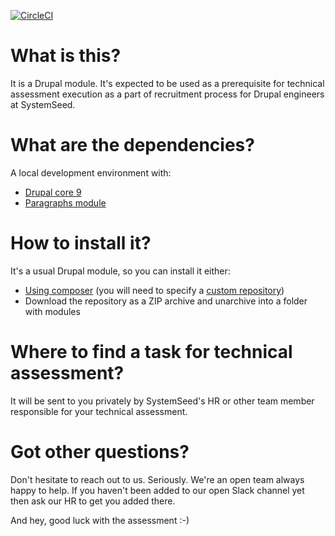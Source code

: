 [![CircleCI](https://circleci.com/gh/systemseed/systemseed_assessment/tree/main.svg?style=svg)](https://circleci.com/gh/systemseed/systemseed_assessment/tree/main)

# What is this?

It is a Drupal module. It's expected to be used as a prerequisite for technical assessment execution as a part of recruitment process for Drupal engineers at SystemSeed.

# What are the dependencies?

A local development environment with:

- [Drupal core 9](https://www.drupal.org/project/drupal)
- [Paragraphs module](https://www.drupal.org/project/paragraphs)

# How to install it?

It's a usual Drupal module, so you can install it either:

- [Using composer](https://www.drupal.org/docs/develop/using-composer/using-composer-to-install-drupal-and-manage-dependencies#adding-modules) (you will need to specify a [custom repository](https://www.drupal.org/docs/develop/using-composer/using-composer-to-install-drupal-and-manage-dependencies#third-party-libraries))
- Download the repository as a ZIP archive and unarchive into a folder with modules

# Where to find a task for technical assessment?

It will be sent to you privately by SystemSeed's HR or other team member responsible for your technical assessment.

# Got other questions?

Don't hesitate to reach out to us. Seriously. We're an open team always happy to help.
If you haven't been added to our open Slack channel yet then ask our HR to get you added there.

And hey, good luck with the assessment :-)
